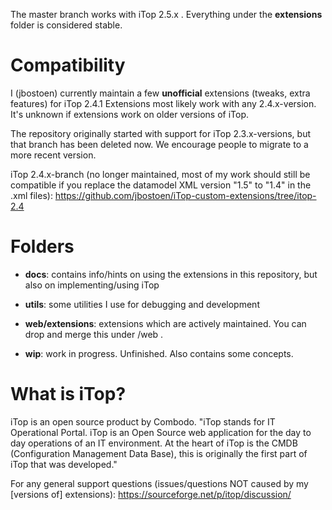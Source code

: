 The master branch works with iTop 2.5.x .
Everything under the **extensions** folder is considered stable.

# Compatibility
I (jbostoen) currently maintain a few **unofficial** extensions (tweaks, extra features) for iTop 2.4.1
Extensions most likely work with any 2.4.x-version. 
It's unknown if extensions work on older versions of iTop. 

The repository originally started with support for iTop 2.3.x-versions, but that branch has been deleted now. We encourage people to migrate to a more recent version.

iTop 2.4.x-branch (no longer maintained, most of my work should still be compatible if you replace the datamodel XML version "1.5" to "1.4" in the .xml files): 
https://github.com/jbostoen/iTop-custom-extensions/tree/itop-2.4 

  
 
# Folders
- **docs**: contains info/hints on using the extensions in this repository, but also on implementing/using iTop
- **utils**: some utilities I use for debugging and development
- **web/extensions**: extensions which are actively maintained. You can drop and merge this under <iTop folder>/web .

- **wip**: work in progress. Unfinished. Also contains some concepts.


# What is iTop?
iTop is an open source product by Combodo. "iTop stands for IT Operational Portal. iTop is an Open Source web application for the day to day operations of an IT environment. At the heart of iTop is the CMDB (Configuration Management Data Base), this is originally the first part of iTop that was developed." 

For any general support questions (issues/questions NOT caused by my [versions of] extensions): https://sourceforge.net/p/itop/discussion/
